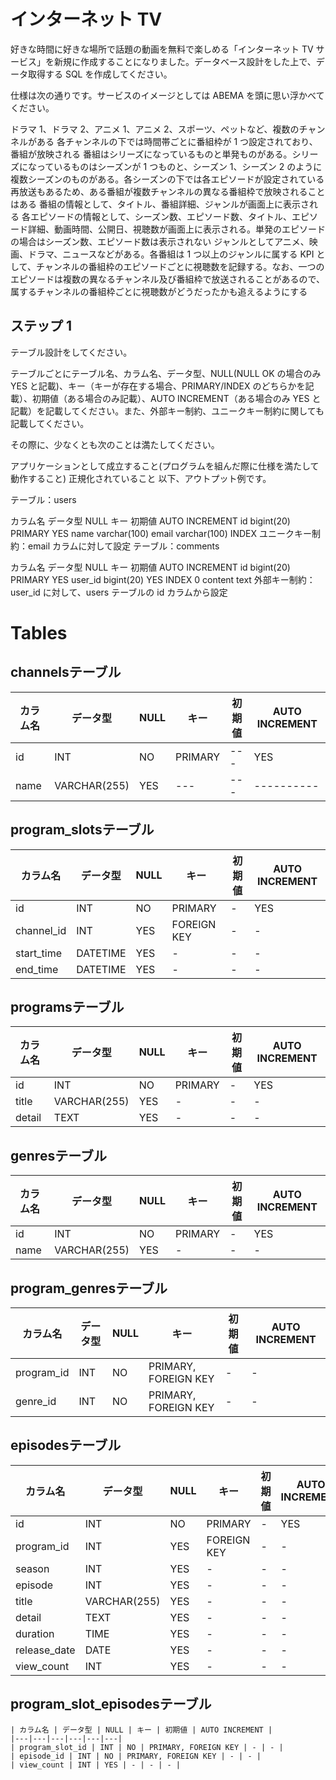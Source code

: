 # インターネット TV
好きな時間に好きな場所で話題の動画を無料で楽しめる「インターネット TV サービス」を新規に作成することになりました。データベース設計をした上で、データ取得する SQL を作成してください。

仕様は次の通りです。サービスのイメージとしては ABEMA を頭に思い浮かべてください。

ドラマ 1、ドラマ 2、アニメ 1、アニメ 2、スポーツ、ペットなど、複数のチャンネルがある
各チャンネルの下では時間帯ごとに番組枠が 1 つ設定されており、番組が放映される
番組はシリーズになっているものと単発ものがある。シリーズになっているものはシーズンが 1 つものと、シーズン 1、シーズン 2 のように複数シーズンのものがある。各シーズンの下では各エピソードが設定されている
再放送もあるため、ある番組が複数チャンネルの異なる番組枠で放映されることはある
番組の情報として、タイトル、番組詳細、ジャンルが画面上に表示される
各エピソードの情報として、シーズン数、エピソード数、タイトル、エピソード詳細、動画時間、公開日、視聴数が画面上に表示される。単発のエピソードの場合はシーズン数、エピソード数は表示されない
ジャンルとしてアニメ、映画、ドラマ、ニュースなどがある。各番組は 1 つ以上のジャンルに属する
KPI として、チャンネルの番組枠のエピソードごとに視聴数を記録する。なお、一つのエピソードは複数の異なるチャンネル及び番組枠で放送されることがあるので、属するチャンネルの番組枠ごとに視聴数がどうだったかも追えるようにする

## ステップ 1

テーブル設計をしてください。

テーブルごとにテーブル名、カラム名、データ型、NULL(NULL OK の場合のみ YES と記載)、キー（キーが存在する場合、PRIMARY/INDEX のどちらかを記載）、初期値（ある場合のみ記載）、AUTO INCREMENT（ある場合のみ YES と記載）を記載してください。また、外部キー制約、ユニークキー制約に関しても記載してください。

その際に、少なくとも次のことは満たしてください。

アプリケーションとして成立すること(プログラムを組んだ際に仕様を満たして動作すること)
正規化されていること
以下、アウトプット例です。

テーブル：users

カラム名 データ型 NULL キー 初期値 AUTO INCREMENT
id bigint(20) PRIMARY YES
name varchar(100)
email varchar(100) INDEX
ユニークキー制約：email カラムに対して設定
テーブル：comments

カラム名 データ型 NULL キー 初期値 AUTO INCREMENT
id bigint(20) PRIMARY YES
user_id bigint(20) YES INDEX 0
content text
外部キー制約：user_id に対して、users テーブルの id カラムから設定


# Tables

## channelsテーブル


| カラム名 | データ型 | NULL | キー | 初期値 | AUTO INCREMENT |
| ------ | ------ | ---- | ---- | ---- | -------------- |
|   id   |  INT   |  NO  |PRIMARY| --- |       YES      |
|  name  |VARCHAR(255)| YES | --- | --- | ---------- |


## program_slotsテーブル

| カラム名 | データ型 | NULL | キー | 初期値 | AUTO INCREMENT |
|---|---|---|---|---|---|
| id | INT | NO | PRIMARY | - | YES |
| channel_id | INT | YES | FOREIGN KEY | - | - |
| start_time | DATETIME | YES | - | - | - |
| end_time | DATETIME | YES | - | - | - |


## programsテーブル

| カラム名 | データ型 | NULL | キー | 初期値 | AUTO INCREMENT |
|---|---|---|---|---|---|
| id | INT | NO | PRIMARY | - | YES |
| title | VARCHAR(255) | YES | - | - | - |
| detail | TEXT | YES | - | - | - |


## genresテーブル

| カラム名 | データ型 | NULL | キー | 初期値 | AUTO INCREMENT |
|---|---|---|---|---|---|
| id | INT | NO | PRIMARY | - | YES |
| name | VARCHAR(255) | YES | - | - | - |


## program_genresテーブル

| カラム名 | データ型 | NULL | キー | 初期値 | AUTO INCREMENT |
|---|---|---|---|---|---|
| program_id | INT | NO | PRIMARY, FOREIGN KEY | - | - |
| genre_id | INT | NO | PRIMARY, FOREIGN KEY | - | - |


## episodesテーブル

| カラム名 | データ型 | NULL | キー | 初期値 | AUTO INCREMENT |
|---|---|---|---|---|---|
| id | INT | NO | PRIMARY | - | YES |
| program_id | INT | YES | FOREIGN KEY | - | - |
| season | INT | YES | - | - | - |
| episode | INT | YES | - | - | - |
| title | VARCHAR(255) | YES | - | - | - |
| detail | TEXT | YES | - | - | - |
| duration | TIME | YES | - | - | - |
| release_date | DATE | YES | - | - | - |
| view_count | INT | YES | - | - | - |


## program_slot_episodesテーブル
```
| カラム名 | データ型 | NULL | キー | 初期値 | AUTO INCREMENT |
|---|---|---|---|---|---|
| program_slot_id | INT | NO | PRIMARY, FOREIGN KEY | - | - |
| episode_id | INT | NO | PRIMARY, FOREIGN KEY | - | - |
| view_count | INT | YES | - | - | - |
```

